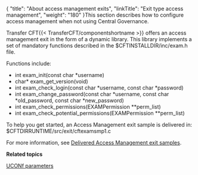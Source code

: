 {
    "title": "About access management exits",
    "linkTitle": "Exit type access management",
    "weight": "180"
}This section describes how to configure access management when not using Central Governance.

Transfer CFT{{< TransferCFT/componentshortname  >}} offers an access management exit in the form of a dynamic library. This library implements a set of mandatory functions described in the $CFTINSTALLDIR/inc/exam.h file.

Functions include:

- int exam\_init(const char \*username)
- char\* exam\_get\_version(void)
- int exam\_check\_login(const char \*username, const char \*password)
- int exam\_change\_password(const char \*username, const char \*old\_password, const char \*new\_password)
- int exam\_check\_permissions(EXAMPermission \*\*perm\_list)
- int exam\_check\_potential\_permissions(EXAMPermission \*\*perm\_list)

To help you get started, an Access Management exit sample is delivered in: $CFTDIRRUNTIME/src/exit/cftexamsmp1.c

For more information, see [Delivered Access Management exit samples](am_samples).

****Related topics****

[UCONf parameters](../../admin_intro/uconf/uconf_parameters)
